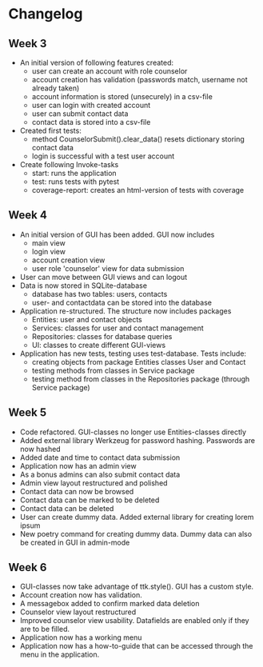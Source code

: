 # Changelog

## Week 3
* An initial version of following features created:
  - user can create an account with role counselor
  - account creation has validation (passwords match, username not already taken)
  - account information is stored (unsecurely) in a csv-file
  - user can login with created account
  - user can submit contact data
  - contact data is stored into a csv-file
* Created first tests:
  - method CounselorSubmit().clear_data() resets dictionary storing contact data
  - login is successful with a test user account
* Create following Invoke-tasks
  - start: runs the application
  - test: runs tests with pytest
  - coverage-report: creates an html-version of tests with coverage

## Week 4
* An initial version of GUI has been added. GUI now includes
  - main view
  - login view
  - account creation view
  - user role 'counselor' view for data submission
* User can move between GUI views and can logout
* Data is now stored in SQLite-database
  - database has two tables: users, contacts
  - user- and contactdata can be stored into the database
* Application re-structured. The structure now includes packages
  - Entities: user and contact objects
  - Services: classes for user and contact management
  - Repositories: classes for database queries
  - UI: classes to create different GUI-views
* Application has new tests, testing uses test-database. Tests include:
  - creating objects from package Entities classes User and Contact
  - testing methods from classes in Service package
  - testing method from classes in the Repositories package (through Service package)

## Week 5
* Code refactored. GUI-classes no longer use Entities-classes directly
* Added external library Werkzeug for password hashing. Passwords are now hashed
* Added date and time to contact data submission
* Application now has an admin view
* As a bonus admins can also submit contact data
* Admin view layout restructured and polished
* Contact data can now be browsed
* Contact data can be marked to be deleted
* Contact data can be deleted
* User can create dummy data. Added external library for creating lorem ipsum
* New poetry command for creating dummy data. Dummy data can also be created in GUI in admin-mode

## Week 6
* GUI-classes now take advantage of ttk.style(). GUI has a custom style. 
* Account creation now has validation. 
* A messagebox added to confirm marked data deletion
* Counselor view layout restructured
* Improved counselor view usability. Datafields are enabled only if they are to be filled.
* Application now has a working menu
* Application now has a how-to-guide that can be accessed through the menu in the application. 
